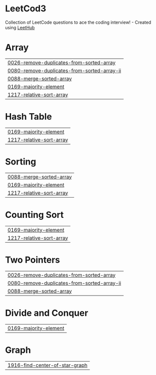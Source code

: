 # LeetCod3
Collection of LeetCode questions to ace the coding interview! - Created using [LeetHub](https://github.com/QasimWani/LeetHub)


# Array
|  |
| ------- |
| [0026-remove-duplicates-from-sorted-array](https://github.com/joserafaelSH/LeetCod3/tree/master/0026-remove-duplicates-from-sorted-array) |
| [0080-remove-duplicates-from-sorted-array-ii](https://github.com/joserafaelSH/LeetCod3/tree/master/0080-remove-duplicates-from-sorted-array-ii) |
| [0088-merge-sorted-array](https://github.com/joserafaelSH/LeetCod3/tree/master/0088-merge-sorted-array) |
| [0169-majority-element](https://github.com/joserafaelSH/LeetCod3/tree/master/0169-majority-element) |
| [1217-relative-sort-array](https://github.com/joserafaelSH/LeetCod3/tree/master/1217-relative-sort-array) |
# Hash Table
|  |
| ------- |
| [0169-majority-element](https://github.com/joserafaelSH/LeetCod3/tree/master/0169-majority-element) |
| [1217-relative-sort-array](https://github.com/joserafaelSH/LeetCod3/tree/master/1217-relative-sort-array) |
# Sorting
|  |
| ------- |
| [0088-merge-sorted-array](https://github.com/joserafaelSH/LeetCod3/tree/master/0088-merge-sorted-array) |
| [0169-majority-element](https://github.com/joserafaelSH/LeetCod3/tree/master/0169-majority-element) |
| [1217-relative-sort-array](https://github.com/joserafaelSH/LeetCod3/tree/master/1217-relative-sort-array) |
# Counting Sort
|  |
| ------- |
| [0169-majority-element](https://github.com/joserafaelSH/LeetCod3/tree/master/0169-majority-element) |
| [1217-relative-sort-array](https://github.com/joserafaelSH/LeetCod3/tree/master/1217-relative-sort-array) |
# Two Pointers
|  |
| ------- |
| [0026-remove-duplicates-from-sorted-array](https://github.com/joserafaelSH/LeetCod3/tree/master/0026-remove-duplicates-from-sorted-array) |
| [0080-remove-duplicates-from-sorted-array-ii](https://github.com/joserafaelSH/LeetCod3/tree/master/0080-remove-duplicates-from-sorted-array-ii) |
| [0088-merge-sorted-array](https://github.com/joserafaelSH/LeetCod3/tree/master/0088-merge-sorted-array) |
# Divide and Conquer
|  |
| ------- |
| [0169-majority-element](https://github.com/joserafaelSH/LeetCod3/tree/master/0169-majority-element) |
# Graph
|  |
| ------- |
| [1916-find-center-of-star-graph](https://github.com/joserafaelSH/LeetCod3/tree/master/1916-find-center-of-star-graph) |